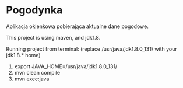 # Pogodynka
Aplikacja okienkowa pobierająca aktualne dane pogodowe.

This project is using maven, and jdk1.8.

Running project from terminal:
(replace /usr/java/jdk1.8.0_131/ with your jdk1.8.* home)
1. export JAVA_HOME=/usr/java/jdk1.8.0_131/
2. mvn clean compile
3. mvn exec:java
